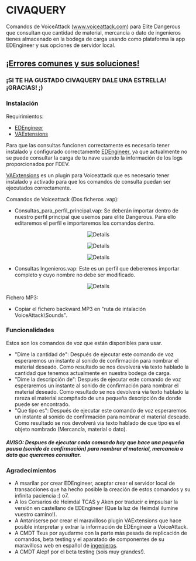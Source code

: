 # CIVAQUERY

Comandos de VoiceAttack (www.voiceattack.com) para Elite Dangerous que consultan que cantidad de material, mercancía o dato de ingenieros tienes almacenado en la bodega de carga usando como plataforma la app EDEngineer y sus opciones de servidor local.

## [**¡Errores comunes y sus soluciones!**](https://github.com/Shemuev/CIVAQUERY/wiki/Troubleshooting-Issues-(espa%C3%B1ol))

### ¡SI TE HA GUSTADO CIVAQUERY DALE UNA ESTRELLA! ¡GRACIAS! ;)

### Instalación

Requirimientos:

- [EDEngineer](https://github.com/msarilar/EDEngineer)
- [VAExtensions](https://github.com/Antaniserse/VAExtensions)

Para que las consultas funcionen correctamente es necesario tener instalado y configurado correctamente [EDEngineer](https://cdn.rawgit.com/msarilar/EDEngineer/master/EDEngineer/releases/setup.exe), ya que actualmente no se puede consultar la carga de tu nave usando la información de los logs proporcionados por FDEV.

[VAExtensions](https://github.com/Antaniserse/VAExtensions/releases) es un plugin para Voiceattack que es necesario tener instalado y activado para que los comandos de consulta puedan ser ejecutados correctamente.

Comandos de Voiceattack (Dos ficheros .vap):

- Consultas_para_perfil_principal.vap: Se deberán importar dentro de nuestro perfil principal que usemos para elite Dangerous. Para ello editaremos el perfil e importaremos los comandos dentro.

<p align="center">
  <img src="https://s16.postimg.org/bmm1ikqfp/edit_main_profile.png" alt="Details"/>
</p>
<p align="center">
  <img src="https://s16.postimg.org/raru33vf9/import_commands.pngg" alt="Details"/>
</p>
<p align="center">
  <img src="https://s16.postimg.org/8tstyjq39/import_commands_2.png" alt="Details"/>
</p>

- Consultas Ingenieros.vap: Este es un perfil que deberemos importar completo y cuyo nombre no debe ser modificado.

<p align="center">
  <img src="https://s16.postimg.org/bdt26e311/import_profile.png" alt="Details"/>
</p>

Fichero MP3:

- Copiar el fichero backward.MP3 en "ruta de intalación VoiceAttack\Sounds".

### Funcionalidades

Estos son los comandos de voz que están disponibles para usar.

- "Dime la cantidad de": Después de ejecutar este comando de voz esperaremos un instante al sonido de confirmación para nombrar el material deseado. Como resultado se nos devolverá vía texto hablado la cantidad que tenemos actualmente en nuestra bodega de carga.
- "Dime la descripción de": Después de ejecutar este comando de voz esperaremos un instante al sonido de confirmación para nombrar el material deseado. Como resultado se nos devolverá vía texto hablado la rareza el material acompñado de una pequeña descripción de donde puede ser encontrado.
- "Que tipo es": Después de ejecutar este comando de voz esperaremos un instante al sonido de confirmación para nombrar el material deseado. Como resultado se nos devolverá vía texto hablado de que tipo es el objeto nombrado (Mercancía, material o dato).

##### **AVISO:** Despues de ejecutar cada comando hay que hace una pequeña pausa (sonido de confirmación) para nombrar el material, mercancía o dato que queremos consultar.

### Agradecimientos

- A msarilar por crear EDEngineer, aceptar crear el servidor local de transacciones que ha hecho posible la creación de estos comandos y su infinita paciencia :) o7.
- A los Corsarios de Heimdal TCAS y Aken por traducir e impsulsar la versión en castellano de EDEngineer (Que la luz de Heimdal ilumine vuestro camino!).
- A Antaniserse por crear el maravilloso plugin VAExtensions que hace posible interpretar y extrar la información de EDEngineer a VoiceAttack.
- A CMDT Txus por ayudarme con la parte más pesada de replicación de comandos, beta testing y el aparatado de componentes de su maravillosa web en español de [ingenieros](http://ingenieros.byethost24.com/componentes.html).
- A CMDT Alepf por el beta testing (sois muy grandes!).

